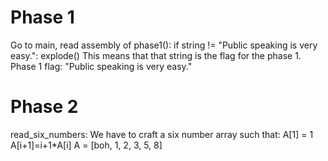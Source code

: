 # Phase 1
Go to main, read assembly of phase1():
if string != "Public speaking is very easy.":
	explode()
This means that that string is the flag for the phase 1.
Phase 1 flag: "Public speaking is very easy."
# Phase 2
read_six_numbers:
We have to craft a six number array such that:
A[1] = 1
A[i+1]=i+1*A[i]
A = [boh, 1, 2, 3, 5, 8]